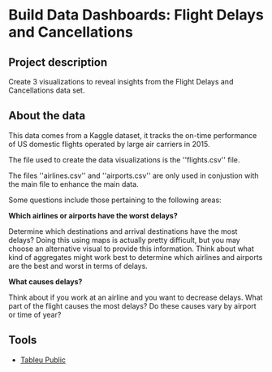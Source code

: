 # Build Data Dashboards: Flight Delays and Cancellations

## Project description
Create 3 visualizations to reveal insights from the Flight Delays and Cancellations data set. 


## About the data

This data comes from a Kaggle dataset, it tracks the on-time performance of US domestic flights operated by large air carriers in 2015. 

The file used to create the data visualizations is the ''flights.csv'' file. 

The files ''airlines.csv'' and ''airports.csv'' are only used in conjustion with the main file to enhance the main data. 

Some questions include those pertaining to the following areas:

**Which airlines or airports have the worst delays?**

Determine which destinations and arrival destinations have the most delays? Doing this using maps is actually pretty difficult, but you may choose an alternative visual to provide this information. Think about what kind of aggregates might work best to determine which airlines and airports are the best and worst in terms of delays.

**What causes delays?**

Think about if you work at an airline and you want to decrease delays. What part of the flight causes the most delays? Do these causes vary by airport or time of year?



## Tools 
- [Tableu Public](https://public.tableau.com/en-us/s/) 
